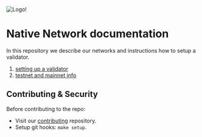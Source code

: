 <!-- markdownlint-disable MD041 -->

![Logo!](assets/logo.png)

# Native Network documentation

In this repository we describe our networks and instructions how to setup a validator.

1. [setting up a validator](./validator.md)
1. [testnet and mainnet info](./network-info.md)

## Contributing & Security

Before contributing to the repo:

- Visit our [contributing](https://github.com/gonative-cc/contributig) repository.
- Setup git hooks: `make setup`.
